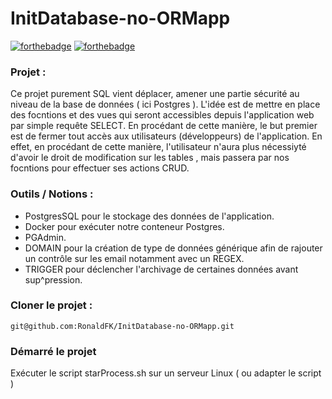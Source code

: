 # InitDatabase-no-ORMapp
[![forthebadge](https://img.shields.io/badge/LinkedIn-0077B5?style=for-the-badge&logo=linkedin&logoColor=white)](https://www.linkedin.com/in/ronald-fonlebeck/)
[![forthebadge](https://img.shields.io/badge/PostgreSQL-316192?style=for-the-badge&logo=postgresql&logoColor=white)](#)


### Projet :

Ce projet purement SQL vient déplacer, amener une partie sécurité au niveau de la base de données ( ici Postgres ).
L'idée est de mettre en place des focntions et des vues qui seront accessibles depuis l'application web par simple requête SELECT.
En procédant de cette manière, le but premier est de fermer tout accès aux utilisateurs (développeurs) de l'application.
En effet, en procédant de cette manière, l'utilisateur n'aura plus nécessiyté d'avoir le droit de modification sur les tables , mais passera par nos focntions pour effectuer ses actions CRUD.



### Outils / Notions :

- PostgresSQL pour le stockage des données de l'application.
- Docker pour exécuter notre conteneur Postgres.
- PGAdmin.
- DOMAIN pour la création de type de données générique afin de rajouter un contrôle sur les email notamment avec un REGEX.
- TRIGGER pour déclencher l'archivage de certaines données avant sup^pression.


### Cloner le projet :
```
git@github.com:RonaldFK/InitDatabase-no-ORMapp.git
```

### Démarré le projet

Exécuter le script starProcess.sh sur un serveur Linux ( ou adapter le script )

